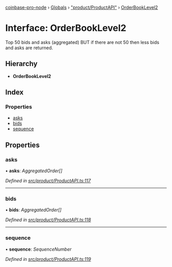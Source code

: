[coinbase-pro-node](../README.md) › [Globals](../globals.md) › ["product/ProductAPI"](../modules/_product_productapi_.md) › [OrderBookLevel2](_product_productapi_.orderbooklevel2.md)

# Interface: OrderBookLevel2

Top 50 bids and asks (aggregated) BUT if there are not 50 then less bids and asks are returned.

## Hierarchy

- **OrderBookLevel2**

## Index

### Properties

- [asks](_product_productapi_.orderbooklevel2.md#asks)
- [bids](_product_productapi_.orderbooklevel2.md#bids)
- [sequence](_product_productapi_.orderbooklevel2.md#sequence)

## Properties

### asks

• **asks**: _AggregatedOrder[]_

_Defined in [src/product/ProductAPI.ts:117](https://github.com/bennyn/coinbase-pro-node/blob/128ca39/src/product/ProductAPI.ts#L117)_

---

### bids

• **bids**: _AggregatedOrder[]_

_Defined in [src/product/ProductAPI.ts:118](https://github.com/bennyn/coinbase-pro-node/blob/128ca39/src/product/ProductAPI.ts#L118)_

---

### sequence

• **sequence**: _SequenceNumber_

_Defined in [src/product/ProductAPI.ts:119](https://github.com/bennyn/coinbase-pro-node/blob/128ca39/src/product/ProductAPI.ts#L119)_
